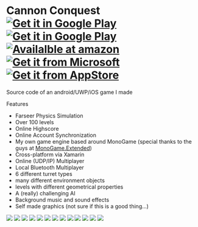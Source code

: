 Cannon Conquest [![Get it in Google Play](https://raw.githubusercontent.com/Mikescher/GridDominance/master/Data/README/badge_google.png)](https://play.google.com/store/apps/details?id=com.blackforestbytes.griddominance.iab) [![Get it in Google Play](https://raw.githubusercontent.com/Mikescher/GridDominance/master/Data/README/badge_google_2.png)](https://play.google.com/store/apps/details?id=com.blackforestbytes.griddominance.full) [![Availalble at amazon](https://raw.githubusercontent.com/Mikescher/GridDominance/master/Data/README/badge_amazon.png)](https://www.amazon.com/gp/product/B075QMHZV7) [![Get it from Microsoft](https://raw.githubusercontent.com/Mikescher/GridDominance/master/Data/README/badge_microsoft.png)](https://www.microsoft.com/store/apps/9nx24pbs19rp) [![Get it from AppStore](https://raw.githubusercontent.com/Mikescher/GridDominance/master/Data/README/badge_apple.png)](https://itunes.apple.com/us/app/cannon-conquest/id1303565192)
===============


Source code of an android/UWP/iOS game I made

Features
 - Farseer Physics Simulation
 - Over 100 levels
 - Online Highscore
 - Online Account Synchronization
 - My own game engine based around MonoGame (special thanks to the guys at [MonoGame.Extended](https://github.com/craftworkgames/MonoGame.Extended))
 - Cross-platform via Xamarin
 - Online (UDP/IP) Multiplayer
 - Local Bluetooth Multiplayer
 - 6 different turret types
 - many different environment objects
 - levels with different geometrical properties
 - A (really) challenging AI
 - Background music and sound effects
 - Self made graphics (not sure if this is a good thing...)

![](https://raw.githubusercontent.com/Mikescher/GridDominance/master/Data/Screenshots/Shot_04.png)
![](https://raw.githubusercontent.com/Mikescher/GridDominance/master/Data/Screenshots/Shot_01.png)
![](https://raw.githubusercontent.com/Mikescher/GridDominance/master/Data/Screenshots/Shot_03.png)
![](https://raw.githubusercontent.com/Mikescher/GridDominance/master/Data/Screenshots/Shot_05.png)
![](https://raw.githubusercontent.com/Mikescher/GridDominance/master/Data/Screenshots/Shot_08.png)
![](https://raw.githubusercontent.com/Mikescher/GridDominance/master/Data/Screenshots/Shot_07.png)
![](https://raw.githubusercontent.com/Mikescher/GridDominance/master/Data/Screenshots/Shot_09.png)
![](https://raw.githubusercontent.com/Mikescher/GridDominance/master/Data/Screenshots/Shot_12.png)
![](https://raw.githubusercontent.com/Mikescher/GridDominance/master/Data/Screenshots/Shot_10.png)
![](https://raw.githubusercontent.com/Mikescher/GridDominance/master/Data/Screenshots/Shot_13.png)
![](https://raw.githubusercontent.com/Mikescher/GridDominance/master/Data/Screenshots/Shot_11.png)
![](https://raw.githubusercontent.com/Mikescher/GridDominance/master/Data/Screenshots/Shot_02.png)
![](https://raw.githubusercontent.com/Mikescher/GridDominance/master/Data/Screenshots/Shot_06.png)
